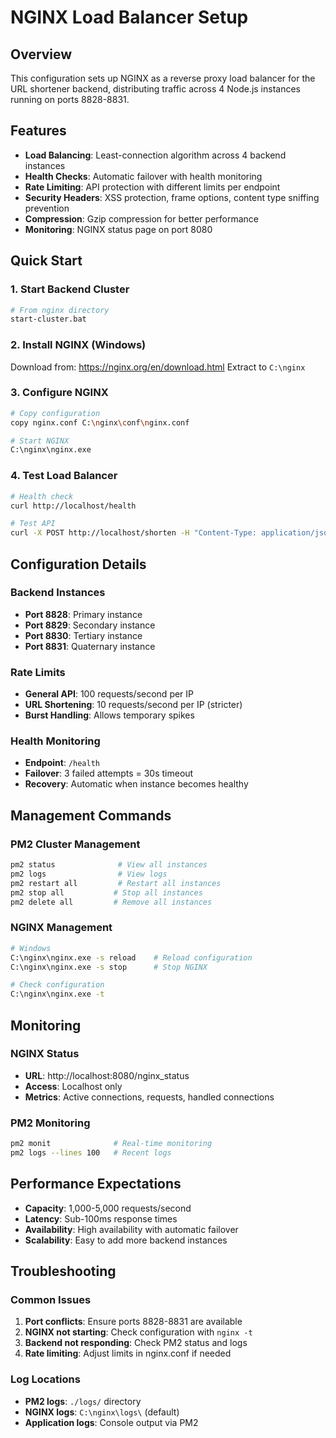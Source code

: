 # NGINX Load Balancer Setup

## Overview
This configuration sets up NGINX as a reverse proxy load balancer for the URL shortener backend, distributing traffic across 4 Node.js instances running on ports 8828-8831.

## Features
- **Load Balancing**: Least-connection algorithm across 4 backend instances
- **Health Checks**: Automatic failover with health monitoring
- **Rate Limiting**: API protection with different limits per endpoint
- **Security Headers**: XSS protection, frame options, content type sniffing prevention
- **Compression**: Gzip compression for better performance
- **Monitoring**: NGINX status page on port 8080

## Quick Start

### 1. Start Backend Cluster
```bash
# From nginx directory
start-cluster.bat
```

### 2. Install NGINX (Windows)
Download from: https://nginx.org/en/download.html
Extract to `C:\nginx`

### 3. Configure NGINX
```bash
# Copy configuration
copy nginx.conf C:\nginx\conf\nginx.conf

# Start NGINX
C:\nginx\nginx.exe
```

### 4. Test Load Balancer
```bash
# Health check
curl http://localhost/health

# Test API
curl -X POST http://localhost/shorten -H "Content-Type: application/json" -d "{\"longURL\":\"https://example.com\"}"
```

## Configuration Details

### Backend Instances
- **Port 8828**: Primary instance
- **Port 8829**: Secondary instance  
- **Port 8830**: Tertiary instance
- **Port 8831**: Quaternary instance

### Rate Limits
- **General API**: 100 requests/second per IP
- **URL Shortening**: 10 requests/second per IP (stricter)
- **Burst Handling**: Allows temporary spikes

### Health Monitoring
- **Endpoint**: `/health`
- **Failover**: 3 failed attempts = 30s timeout
- **Recovery**: Automatic when instance becomes healthy

## Management Commands

### PM2 Cluster Management
```bash
pm2 status              # View all instances
pm2 logs                # View logs
pm2 restart all         # Restart all instances
pm2 stop all           # Stop all instances
pm2 delete all         # Remove all instances
```

### NGINX Management
```bash
# Windows
C:\nginx\nginx.exe -s reload    # Reload configuration
C:\nginx\nginx.exe -s stop      # Stop NGINX

# Check configuration
C:\nginx\nginx.exe -t
```

## Monitoring

### NGINX Status
- **URL**: http://localhost:8080/nginx_status
- **Access**: Localhost only
- **Metrics**: Active connections, requests, handled connections

### PM2 Monitoring
```bash
pm2 monit              # Real-time monitoring
pm2 logs --lines 100   # Recent logs
```

## Performance Expectations
- **Capacity**: 1,000-5,000 requests/second
- **Latency**: Sub-100ms response times
- **Availability**: High availability with automatic failover
- **Scalability**: Easy to add more backend instances

## Troubleshooting

### Common Issues
1. **Port conflicts**: Ensure ports 8828-8831 are available
2. **NGINX not starting**: Check configuration with `nginx -t`
3. **Backend not responding**: Check PM2 status and logs
4. **Rate limiting**: Adjust limits in nginx.conf if needed

### Log Locations
- **PM2 logs**: `./logs/` directory
- **NGINX logs**: `C:\nginx\logs\` (default)
- **Application logs**: Console output via PM2